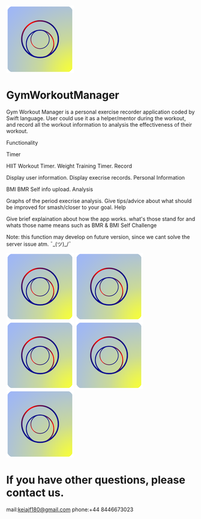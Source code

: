 ![image](https://github.com/chenrongke/Nokun/blob/master/180.png)

# GymWorkoutManager

Gym Workout Manager is a personal exercise recorder application coded by Swift language. User could use it as a helper/mentor during the workout, and record all the workout information to analysis the effectiveness of their workout.

Functionality

Timer

HIIT Workout Timer.
Weight Training Timer.
Record

Display user information.
Display execrise records.
Personal Information

BMI
BMR
Self info upload.
Analysis

Graphs of the period execrise analysis.
Give tips/advice about what should be improved for smash/closer to your goal.
Help

Give brief explaination about how the app works.
what's those stand for and whats those name means such as BMR & BMI
Self Challenge

Note: this function may develop on future version, since we cant solve the server issue atm.
¯\_(ツ)_/¯

![image](https://github.com/chenrongke/Nokun/blob/master/180.png)
![image](https://github.com/chenrongke/Nokun/blob/master/180.png)
![image](https://github.com/chenrongke/Nokun/blob/master/180.png)
![image](https://github.com/chenrongke/Nokun/blob/master/180.png)
![image](https://github.com/chenrongke/Nokun/blob/master/180.png)


# If you have other questions, please contact us.
mail:keiajf180@gmail.com
phone:+44 8446673023
